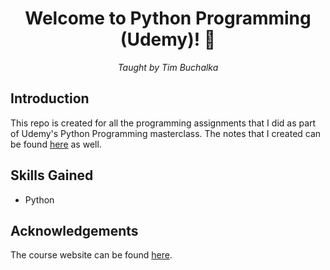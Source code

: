 <h1 align="center">Welcome to Python Programming (Udemy)! 👋</h1>

<p align="center">
<i>Taught by Tim Buchalka</i>
</p>

## **Introduction**

This repo is created for all the programming assignments that I did as part of Udemy's Python Programming masterclass.
The notes that I created can be found [here](https://neoruien.github.io/python-programming-udemy/) as well.

## **Skills Gained**
* Python

## **Acknowledgements**
The course website can be found [here](https://e-prep.udemy.com/course/python-the-complete-python-developer-course/).
